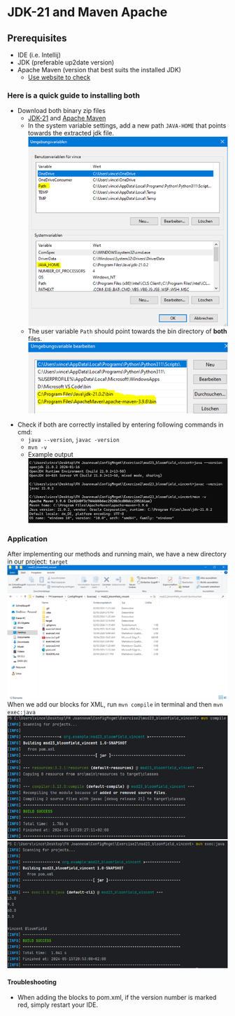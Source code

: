 # JDK-21 and Maven Apache
## Prerequisites
* IDE (i.e. Intellij)
* JDK (preferable up2date version)
* Apache Maven (version that best suits the installed JDK)
   + [Use website to check](https://whichjdk.com/)
### Here is a quick guide to installing both
* Download both binary zip files
  + [JDK-21](https://jdk.java.net/21/) and [Apache Maven](https://maven.apache.org/download.cgi)
  + In the system variable settings, add a new path `JAVA-HOME` that points towards the extracted jdk file.![screenshot](resources/images/ex3_5.PNG)
  + The user variable `Path` should point towards the bin directory of **both** files.
![screenshot](resources/images/ex3_6.PNG)
+  Check if both are correctly installed by entering following commands in cmd:
   + `java --version`, `javac -version`
   + `mvn -v`
   + Example output ![screenshot](resources/images/ex3_4.PNG)

### Application
After implementing our methods and running main, we have a new directory in our project: `target`
![screenshot](resources/images/ex3_1.PNG)
When we add our blocks for XML, run `mvn compile` in terminal and then `mvn exec:java`
![screenshot](resources/images/ex3_2.PNG)
![screenshot](resources/images/ex3_3.PNG)






#### Troubleshooting
- When adding the blocks to pom.xml, if the version number is marked red, simply restart your IDE.



